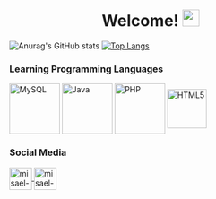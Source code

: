 <h1 align="center"> Welcome! <img src="https://raw.githubusercontent.com/kaueMarques/kaueMarques/master/hi.gif" width="30px"> </h1> 





![Anurag's GitHub stats](https://github-readme-stats.vercel.app/api?username=devmisa&theme=react&show_icons=true)
[![Top Langs](https://github-readme-stats.vercel.app/api/top-langs/?username=devmisa&theme=react&layout=compact)](https://github.com/devmisa/github-readme-stats)

### Learning Programming Languages

<div>
<img align="center" alt="MySQL" height="90" width="90" src="https://cdn.jsdelivr.net/gh/devicons/devicon/icons/mysql/mysql-original-wordmark.svg" style="max-width:100%;">
</a>  
<img align="center" alt="Java" height="90" width="90" src="https://cdn.jsdelivr.net/gh/devicons/devicon/icons/java/java-original-wordmark.svg" style="max-width:100%;">
</a>
<img align="center" alt="PHP" height="90" width="90" src="https://cdn.jsdelivr.net/gh/devicons/devicon/icons/php/php-original.svg" style="max-width:100%;">
</a>
<img align="center" alt="HTML5" height="70" width="70" src="https://cdn.jsdelivr.net/gh/devicons/devicon/icons/html5/html5-original.svg" style="max-width:100%;">
</a>

### Social Media

<div>
  
<a href="https://www.linkedin.com/in/misaellaracampos" target="_blank">
<img align="center" alt="misael-linkedin" height="40" width="40" src="https://cdn.jsdelivr.net/gh/devicons/devicon/icons/linkedin/linkedin-original.svg" style="max-width:100%;">
</a>

 <a href="https://codepen.io/devmisa" target="_blank">
<img align="center" alt="misael-codepen" height="40" width="40" src="https://cdn.jsdelivr.net/gh/devicons/devicon/icons/codepen/codepen-plain.svg" style="max-width:100%;">
</a>
  


